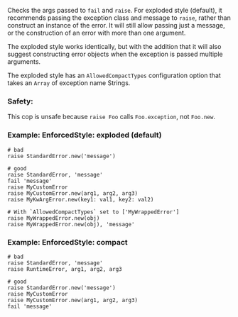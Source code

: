 Checks the args passed to `fail` and `raise`. For exploded
style (default), it recommends passing the exception class and message
to `raise`, rather than construct an instance of the error. It will
still allow passing just a message, or the construction of an error
with more than one argument.

The exploded style works identically, but with the addition that it
will also suggest constructing error objects when the exception is
passed multiple arguments.

The exploded style has an `AllowedCompactTypes` configuration
option that takes an `Array` of exception name Strings.

### Safety:

This cop is unsafe because `raise Foo` calls `Foo.exception`, not `Foo.new`.

### Example: EnforcedStyle: exploded (default)
    # bad
    raise StandardError.new('message')

    # good
    raise StandardError, 'message'
    fail 'message'
    raise MyCustomError
    raise MyCustomError.new(arg1, arg2, arg3)
    raise MyKwArgError.new(key1: val1, key2: val2)

    # With `AllowedCompactTypes` set to ['MyWrappedError']
    raise MyWrappedError.new(obj)
    raise MyWrappedError.new(obj), 'message'

### Example: EnforcedStyle: compact
    # bad
    raise StandardError, 'message'
    raise RuntimeError, arg1, arg2, arg3

    # good
    raise StandardError.new('message')
    raise MyCustomError
    raise MyCustomError.new(arg1, arg2, arg3)
    fail 'message'